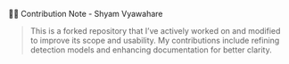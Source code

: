 🙋‍♂️ Contribution Note - Shyam Vyawahare

> This is a forked repository that I’ve actively worked on and modified to improve its scope and usability. My contributions include refining detection models and enhancing documentation for better clarity.
